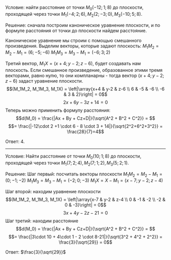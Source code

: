 Условие: найти расстояние от точки $M_0(-12;1;8)$ до плоскости, проходящей через точки $M_1(-4;2;6), M_2(2;-3;0), M_3(-10;5;8)$.

Решение: сначала построим каноническое уравнение плоскости, и по формуле расстояния от точки до плоскости найдем расстояние.

Каноническое уравнение мы строим с помощью смешанного произведения. Выделим векторы, которые задают плоскость:
$M_1M_2 = M_2 - M_1 = (6;-5;-6)$
$M_1M_3 = M_3 - M_1 = (-6;3;2)$

Третий вектор, $M_1X = (x+4;y-2;z-6)$, будет создавать нам плоскость. Если смешанное произведение, образованное этими тремя векторами, равно нулю, то они компланарны - тогда вектор $(x+4;y-2;z-6)$ задаст уравнение плоскости.
$$(M_1M_2, M_1M_3, M_1X) = \left|\array{x+4 & y-2 & z-6 \\ 6 & -5 & -6  \\ -6 & 3 & 2}\right| = 0$$
$$2x+6y-3z+14=0$$
Теперь можно применить формулу расстояния:
$$d(M_0) = \frac{|Ax + By + Cz+D|}{\sqrt{A^2 + B^2 + C^2}} = $$
$$= \frac{|-12\cdot 2 +1 \cdot 6 - 8 \cdot 3 + 14|}{\sqrt{2^2+6^2+3^2}} = \frac{28}{7}=4$$

Ответ: $4$.

---
Условие: Найти расстояние от точки $M_0(10;1;8)$ до плоскости, проходящей через точки $M_1(7;2;4), M_2 (7; 1; 2), M_3 (5; 2; 1)$.

Решение:
Шаг первый: посчитать векторы плоскости
$M_1M_2 = M_2 - M_1 = (0;-1;-2)$
$M_1M_3 = M_3 - M_1 = (-2;0;-3)$
$M_1X = X - M_1 = (x-7;y-2;z-4)$

Шаг второй: находим уравнение плоскости
$$(M_1M_2, M_1M_3, M_1X) = \left|\array{x-7 & y-2 & z-4 \\ 0 & -1 & -2  \\ -2 & 0 & -3}\right| = 0$$
$$3 x + 4 y - 2 z - 21 = 0$$
Шаг третий: находим расстояние
$$d(M_0) = \frac{|Ax + By + Cz+D|}{\sqrt{A^2 + B^2 + C^2}} = $$
$$= \frac{|3\cdot 10 + 4\cdot 1 - 2 \cdot 8-21|}{\sqrt{3^2 + 4^2 + 2^2}} = \frac{3}{\sqrt{29}} = 0$$

Ответ: $\frac{3}{\sqrt{29}}$


